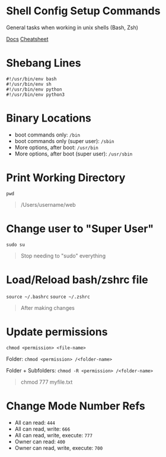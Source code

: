 # Shell Config Setup Commands

General tasks when working in unix shells (Bash, Zsh)

[Docs](https://devdocs.io/bash)
[Cheatsheet](https://devhints.io/bash)

# Shebang Lines
```
#!/usr/bin/env bash
#!/usr/bin/env sh
#!/usr/bin/env python
#!/usr/bin/env python3
```

# Binary Locations
- boot commands only: `/bin`
- boot commands only (super user): `/sbin`
- More options, after boot: `/usr/bin`
- More options, after boot (super user): `/usr/sbin`


# Print Working Directory
`pwd`
> /Users/username/web

# Change user to "Super User"
`sudo su`
> Stop needing to "sudo" everything

# Load/Reload bash/zshrc file
`source ~/.bashrc`
`source ~/.zshrc`
> After making changes

# Update permissions
`chmod <permission> <file-name>`

Folder: `chmod <permission> /<folder-name>`

Folder + Subfolders: `chmod -R <permission> /<folder-name>`

> chmod 777 myfile.txt

# Change Mode Number Refs
- All can read: `444`
- All can read, write: `666`
- All can read, write, execute: `777`
- Owner can read: `400`
- Owner can read, write, execute: `700`
